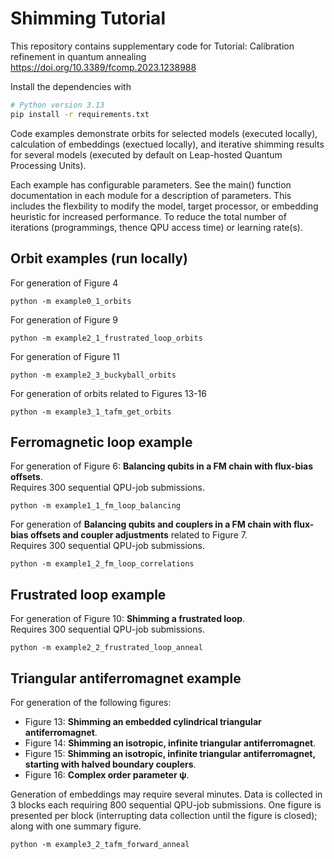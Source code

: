 # Shimming Tutorial

This repository contains supplementary code for
Tutorial: Calibration refinement in quantum annealing
https://doi.org/10.3389/fcomp.2023.1238988

Install the dependencies with
```bash
# Python version 3.13
pip install -r requirements.txt
```

Code examples demonstrate orbits for selected models (executed locally),
calculation of embeddings (exectued locally),
and iterative shimming results for several models (executed by default on
Leap-hosted Quantum Processing Units).

Each example has configurable parameters. See the main() function
documentation in each module for a description of parameters. This includes
the flexbility to modify the model, target processor, or embedding
heuristic for increased performance. To reduce the total number
of iterations (programmings, thence QPU access time) or learning rate(s).

## Orbit examples (run locally)

For generation of Figure 4
```
python -m example0_1_orbits
```

For generation of Figure 9
```
python -m example2_1_frustrated_loop_orbits
```

For generation of Figure 11
```
python -m example2_3_buckyball_orbits
```

For generation of orbits related to Figures 13-16
```
python -m example3_1_tafm_get_orbits
```

## Ferromagnetic loop example
For generation of Figure 6: **Balancing qubits in a FM chain with flux-bias offsets**. <br>
Requires 300 sequential QPU-job submissions.
```
python -m example1_1_fm_loop_balancing
```
For generation of **Balancing qubits and couplers in a FM chain with flux-bias offsets and coupler adjustments** related to Figure 7. <br>
Requires 300 sequential QPU-job submissions.
```
python -m example1_2_fm_loop_correlations
```

## Frustrated loop example
For generation of Figure 10: **Shimming a frustrated loop**. <br>
Requires 300 sequential QPU-job submissions.
```
python -m example2_2_frustrated_loop_anneal
```

## Triangular antiferromagnet example
For generation of the following figures:
- Figure 13: **Shimming an embedded cylindrical triangular antiferromagnet**. <br>
- Figure 14: **Shimming an isotropic, infinite triangular antiferromagnet**. <br>
- Figure 15: **Shimming an isotropic, infinite triangular antiferromagnet, starting with halved boundary couplers**. <br>
- Figure 16: **Complex order parameter ψ**. <br>

Generation of embeddings may require several minutes.
Data is collected in 3 blocks each requiring 800 sequential QPU-job submissions.
One figure is presented per block (interrupting data collection until the
figure is closed); along with one summary figure.
```
python -m example3_2_tafm_forward_anneal
```
